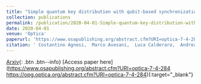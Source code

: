```yaml
---
title: "Simple quantum key distribution with qubit-based synchronization and a self-compensating polarization encoder"
collection: publications
permalink: /publication/2020-04-01-Simple-quantum-key-distribution-with-qubit-based-synchronization-and-a-self-compensating-polarization-encoder
date: 2020-04-01
venue: 'Optica'
paperurl: 'https://www.osapublishing.org/abstract.cfm?URI=optica-7-4-284 https://opg.optica.org/abstract.cfm?URI=optica-7-4-284'
citation: ' Costantino Agnesi,  Marco Avesani,  Luca Calderaro,  Andrea Stanco,  Giulio Foletto,  Mujtaba Zahidy,  Alessia Scriminich,  Francesco Vedovato,  Giuseppe Vallone,  Paolo Villoresi, &quot;Simple quantum key distribution with qubit-based synchronization and a self-compensating polarization encoder.&quot; Optica, 2020.'
---
```

[Arxiv](https://arxiv.org/abs/1909.12703){: .btn .btn--info}
[Access paper here](https://www.osapublishing.org/abstract.cfm?URI=optica-7-4-284 https://opg.optica.org/abstract.cfm?URI=optica-7-4-284){:target="_blank"}

